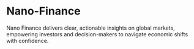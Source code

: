 # Nano-Finance
Nano Finance delivers clear, actionable insights on global markets, empowering investors and decision-makers to navigate economic shifts with confidence.
